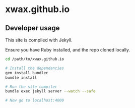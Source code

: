 xwax.github.io
==============

## Developer usage

This site is compiled with Jekyll.

Ensure you have Ruby installed, and the repo cloned locally.

```sh
cd /path/to/xwax.github.io

# Install the dependancies
gem install bundler
bundle install

# Run the site compiler
bundle exec jekyll server --watch --safe

# Now go to localhost:4000
```
